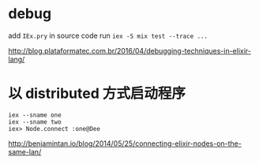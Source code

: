 # debug

add `IEx.pry` in source code
run `iex -S mix test --trace ...`

http://blog.plataformatec.com.br/2016/04/debugging-techniques-in-elixir-lang/

# 以 distributed 方式启动程序

```
iex --sname one
iex --sname two
iex> Node.connect :one@Dee
```

http://benjamintan.io/blog/2014/05/25/connecting-elixir-nodes-on-the-same-lan/

